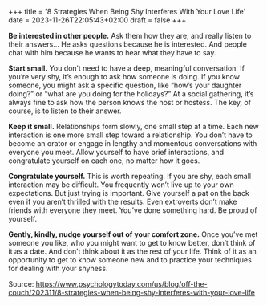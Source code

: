 +++
title = '8 Strategies When Being Shy Interferes With Your Love Life'
date = 2023-11-26T22:05:43+02:00
draft = false
+++

**Be interested in other people.** Ask them how they are, and really listen to their answers... He asks questions because he is interested. And people chat with him because he wants to hear what they have to say.

**Start small.** You don’t need to have a deep, meaningful conversation. If you’re very shy, it’s enough to ask how someone is doing. If you know someone, you might ask a specific question, like “how’s your daughter doing?” or “what are you doing for the holidays?” At a social gathering, it’s always fine to ask how the person knows the host or hostess. The key, of course, is to listen to their answer.

**Keep it small.** Relationships form slowly, one small step at a time. Each new interaction is one more small step toward a relationship. You don’t have to become an orator or engage in lengthy and momentous conversations with everyone you meet. Allow yourself to have brief interactions, and congratulate yourself on each one, no matter how it goes.

**Congratulate yourself.** This is worth repeating. If you are shy, each small interaction may be difficult. You frequently won’t live up to your own expectations. But just trying is important. Give yourself a pat on the back even if you aren’t thrilled with the results. Even extroverts don’t make friends with everyone they meet. You’ve done something hard. Be proud of yourself.

**Gently, kindly, nudge yourself out of your comfort zone.** Once you’ve met someone you like, who you might want to get to know better, don’t think of it as a date. And don’t think about it as the rest of your life. Think of it as an opportunity to get to know someone new and to practice your techniques for dealing with your shyness.

Source: https://www.psychologytoday.com/us/blog/off-the-couch/202311/8-strategies-when-being-shy-interferes-with-your-love-life